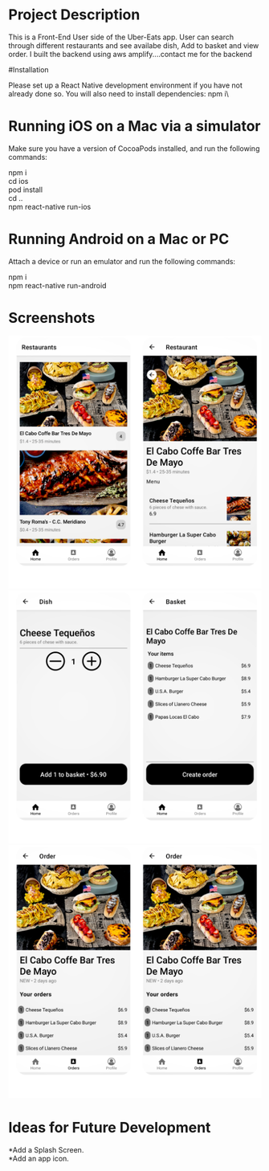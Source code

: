 # Project Description

This is a Front-End User side of the Uber-Eats app. User can search through different restaurants and see availabe dish, Add to basket and view order. I built the backend using aws amplify....contact me for the backend  

#Installation

Please set up a React Native development environment if you have not already done so.
You will also need to install dependencies:
npm i\


# Running iOS on a Mac via a simulator

Make sure you have a version of CocoaPods installed, and run the following commands:

npm i\
cd ios\
pod install\
cd ..\
npm react-native run-ios

# Running Android on a Mac or PC

Attach a device or run an emulator and run the following commands:

npm i\
npm react-native run-android

# Screenshots

![uber](assets/1.png)
![uber](assets/2.png)
![uber](assets/3.png)



# Ideas for Future Development
*Add a Splash Screen.\
*Add an app icon.
